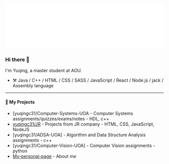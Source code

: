 ![Hello](docs/hello.svg)
### Hi there 👋
<!--
**yuqingc31/yuqingc31** is a ✨ _special_ ✨ repository because its `README.md` (this file) appears on your GitHub profile.


-->

I'm Yuqing, a master student at AOU.

-   :hammer_and_pick: Java / C++ / HTML / CSS / SASS / JavaScript / React / Node.js / jack / Assembly language


----
#### :rocket: My Projects

* [yuqingc31/Computer-Systems-UOA - Computer Systems assignments/quizzes/exams/notes - HDL, c++
* [yuqingc31/JR](https://github.com/yuqingc31/JRbusinessProjects.git) - Projects from JR company - HTML, CSS, JavaScript, NodeJS
* [yuqingc31/ADSA-UOA] - Algorithm and Data Structure Analysis assignments - c++
* [yuqingc31/Computer-Vision-UOA] - Computer Vision assignments - python
* [My-personal-page](https://github.com/yuqingc31/yuqingc31.github.io.git) - About me
